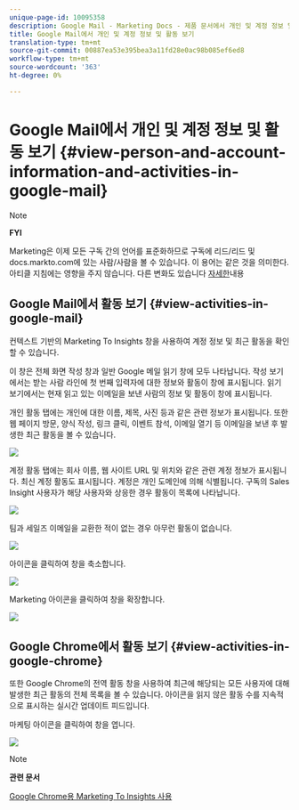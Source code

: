 ```yaml
---
unique-page-id: 10095358
description: Google Mail - Marketing Docs - 제품 문서에서 개인 및 계정 정보 및 활동 보기
title: Google Mail에서 개인 및 계정 정보 및 활동 보기
translation-type: tm+mt
source-git-commit: 00887ea53e395bea3a11fd28e0ac98b085ef6ed8
workflow-type: tm+mt
source-wordcount: '363'
ht-degree: 0%

---
```



# Google Mail에서 개인 및 계정 정보 및 활동 보기 {#view-person-and-account-information-and-activities-in-google-mail}

>[!NOTE]
>
>**FYI**
>
>Marketing은 이제 모든 구독 간의 언어를 표준화하므로 구독에 리드/리드 및 docs.markto.com에 있는 사람/사람을 볼 수 있습니다. 이 용어는 같은 것을 의미한다.아티클 지침에는 영향을 주지 않습니다. 다른 변화도 있습니다 [자세한](http://docs.marketo.com/display/DOCS/Updates+to+Marketo+Terminology)내용

## Google Mail에서 활동 보기 {#view-activities-in-google-mail}

컨텍스트 기반의 Marketing To Insights 창을 사용하여 계정 정보 및 최근 활동을 확인할 수 있습니다.

이 창은 전체 화면 작성 창과 일반 Google 메일 읽기 창에 모두 나타납니다. 작성 보기에서는 받는 사람 라인에 첫 번째 입력자에 대한 정보와 활동이 창에 표시됩니다. 읽기 보기에서는 현재 읽고 있는 이메일을 보낸 사람의 정보 및 활동이 창에 표시됩니다.

개인 활동 탭에는 개인에 대한 이름, 제목, 사진 등과 같은 관련 정보가 표시됩니다. 또한 웹 페이지 방문, 양식 작성, 링크 클릭, 이벤트 참석, 이메일 열기 등 이메일을 보낸 후 발생한 최근 활동을 볼 수 있습니다.

![](assets/1.png)

계정 활동 탭에는 회사 이름, 웹 사이트 URL 및 위치와 같은 관련 계정 정보가 표시됩니다. 최신 계정 활동도 표시됩니다. 계정은 개인 도메인에 의해 식별됩니다. 구독의 Sales Insight 사용자가 해당 사용자와 상응한 경우 활동이 목록에 나타납니다.

![](assets/2.png)

팀과 세일즈 이메일을 교환한 적이 없는 경우 아무런 활동이 없습니다.

![](assets/3.png)

아이콘을 클릭하여 창을 축소합니다.

![](assets/4.png)

Marketing 아이콘을 클릭하여 창을 확장합니다.

![](assets/image2015-10-6-15-3a43-3a22.png)

## Google Chrome에서 활동 보기 {#view-activities-in-google-chrome}

또한 Google Chrome의 전역 활동 창을 사용하여 최근에 해당되는 모든 사용자에 대해 발생한 최근 활동의 전체 목록을 볼 수 있습니다. 아이콘을 읽지 않은 활동 수를 지속적으로 표시하는 실시간 업데이트 피드입니다.

마케팅 아이콘을 클릭하여 창을 엽니다.

![](assets/image2015-10-6-15-3a32-3a52.png)

>[!NOTE]
>
>**관련 문서**
>
>[Google Chrome용 Marketing To Insights 사용](using-marketo-insights-for-google-chrome.md)

